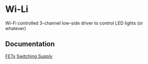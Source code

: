 # Wi-Li
Wi-Fi controlled 3-channel low-side driver to control LED lights (or whatever)

## Documentation
[FETs](https://www.21yangjie.com/style/pdf/low-voltage-mosfet/YJL3400A.pdf)
[Switching Supply](https://www.diodes.com/assets/Datasheets/AP1509.pdf)
